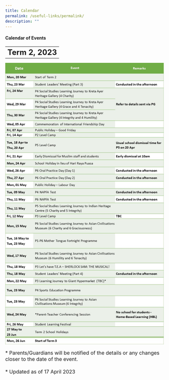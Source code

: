 ```yaml
---
title: Calendar
permalink: /useful-links/permalink/
description: ""
---
```

#### Calendar of Events

<table>
	<tbody><tr>
		<th><font size="5">  
     Term 2, 2023
 </font></th>
</tr>

</tbody></table>

![](/images/Calendar%202023/term2%20for%20website_2023.jpg)

<font size="3">  
      * Parents/Guardians will be notified of the details or any changes closer to the date of the event.
</font><font size="3"><br><br>
		</font><font size="3">
			* Updated as of 17 April 2023
</font><table>
	<tbody>
		<tr>
		</tr><tr></tr>
</tbody></table>